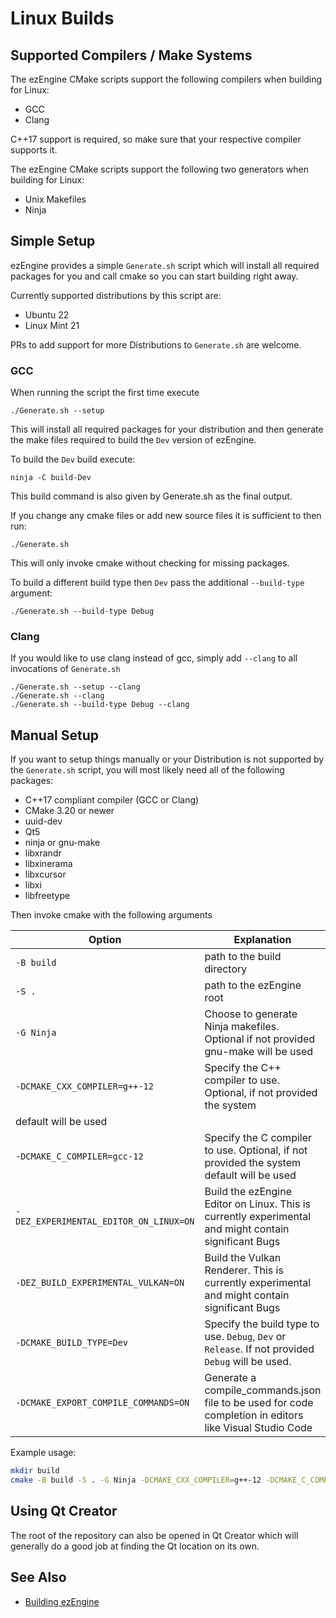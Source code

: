 # Linux Builds

## Supported Compilers / Make Systems

The ezEngine CMake scripts support the following compilers when building for Linux:

* GCC
* Clang

C++17 support is required, so make sure that your respective compiler supports it.

The ezEngine CMake scripts support the following two generators when building for Linux:

* Unix Makefiles
* Ninja 

## Simple Setup

ezEngine provides a simple `Generate.sh` script which will install all required packages for you and call cmake so you can start building right away.

Currently supported distributions by this script are:
 * Ubuntu 22
 * Linux Mint 21

 PRs to add support for more Distributions to `Generate.sh` are welcome.

### GCC

When running the script the first time execute

`./Generate.sh --setup`

This will install all required packages for your distribution and then generate the make files required to build the `Dev` version of ezEngine.

To build the `Dev` build execute:

`ninja -C build-Dev`

This build command is also given by Generate.sh as the final output.

If you change any cmake files or add new source files it is sufficient to then run:

`./Generate.sh`

This will only invoke cmake without checking for missing packages.

To build a different build type then `Dev` pass the additional `--build-type` argument:

`./Generate.sh --build-type Debug`

### Clang

If you would like to use clang instead of gcc, simply add `--clang` to all invocations of `Generate.sh`

```
./Generate.sh --setup --clang
./Generate.sh --clang
./Generate.sh --build-type Debug --clang
```

## Manual Setup

If you want to setup things manually or your Distribution is not supported by the `Generate.sh` script, you will most likely need all of the following packages:

* C++17 compliant compiler (GCC or Clang)
* CMake 3.20 or newer
* uuid-dev
* Qt5
* ninja or gnu-make
* libxrandr
* libxinerama
* libxcursor
* libxi
* libfreetype

Then invoke cmake with the following arguments

| Option | Explanation |
| -------| ----------- |
| `-B build` | path to the build directory |
| `-S .` | path to the ezEngine root |
| `-G Ninja` | Choose to generate Ninja makefiles. Optional if not provided gnu-make will be used |
| `-DCMAKE_CXX_COMPILER=g++-12` | Specify the C++ compiler to use. Optional, if not provided the system 
default will be used |
| `-DCMAKE_C_COMPILER=gcc-12` | Specify the C compiler to use. Optional, if not provided the system default will be used |
| `-DEZ_EXPERIMENTAL_EDITOR_ON_LINUX=ON` | Build the ezEngine Editor on Linux. This is currently experimental and might contain significant Bugs |
| `-DEZ_BUILD_EXPERIMENTAL_VULKAN=ON` | Build the Vulkan Renderer. This is currently experimental and might contain significant Bugs |
| `-DCMAKE_BUILD_TYPE=Dev` | Specify the build type to use. `Debug`, `Dev` or `Release`. If not provided `Debug` will be used. |
| `-DCMAKE_EXPORT_COMPILE_COMMANDS=ON` | Generate a compile_commands.json file to be used for code completion in editors like Visual Studio Code |

Example usage:
```bash
mkdir build
cmake -B build -S . -G Ninja -DCMAKE_CXX_COMPILER=g++-12 -DCMAKE_C_COMPILER=gcc-12 -DEZ_EXPERIMENTAL_EDITOR_ON_LINUX=ON -DEZ_BUILD_EXPERIMENTAL_VULKAN=ON -DCMAKE_BUILD_TYPE=Dev -DCMAKE_EXPORT_COMPILE_COMMANDS=ON
```

## Using Qt Creator

The root of the repository can also be opened in Qt Creator which will generally do a good job at finding the Qt location on its own.

## See Also

* [Building ezEngine](building-ez.md)
